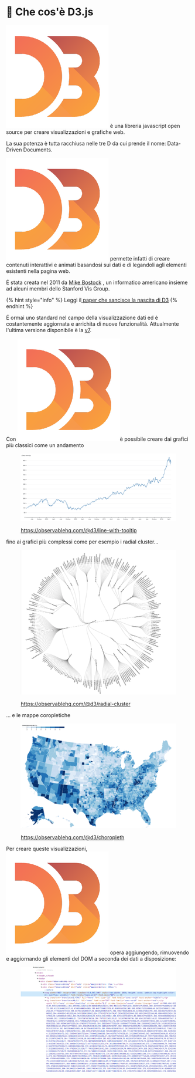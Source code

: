 # 📖 Che cos'è D3.js

<img src="../.gitbook/assets/1562726.png" alt="" data-size="line"> è una libreria javascript open source per creare visualizzazioni e grafiche web.

La sua potenza è tutta racchiusa nelle tre D da cui prende il nome: Data-Driven Documents.

<img src="../.gitbook/assets/1562726.png" alt="" data-size="line"> permette infatti di creare contenuti interattivi e animati basandosi sui dati e di legandoli agli elementi esistenti nella pagina web.

É stata creata nel 2011 da [Mike Bostock](https://observablehq.com/@mbostock) <img src="../.gitbook/assets/mike.avif" alt="" data-size="line">, un informatico americano insieme ad alcuni membri dello Stanford Vis Group.&#x20;

{% hint style="info" %}
Leggi il[ paper che sancisce la nascita di D3](http://vis.stanford.edu/files/2011-D3-InfoVis.pdf)
{% endhint %}

É ormai uno standard nel campo della visualizzazione dati ed è costantemente aggiornata e arrichita di nuove funzionalità. Attualmente l'ultima versione disponibile è la [v7](https://github.com/d3/d3/releases).

Con <img src="../.gitbook/assets/1562726.png" alt="" data-size="line">è possibile creare dai grafici più classici come un andamento

<figure><img src="../.gitbook/assets/image.png" alt=""><figcaption><p><a href="https://observablehq.com/@d3/line-with-tooltip">https://observablehq.com/@d3/line-with-tooltip</a></p></figcaption></figure>

fino ai grafici più complessi come per esempio i radial cluster...&#x20;

<figure><img src="../.gitbook/assets/image (1).png" alt=""><figcaption><p><a href="https://observablehq.com/@d3/radial-cluster">https://observablehq.com/@d3/radial-cluster</a></p></figcaption></figure>

... e le mappe coropletiche

<figure><img src="../.gitbook/assets/image (2).png" alt=""><figcaption><p><a href="https://observablehq.com/@d3/choropleth">https://observablehq.com/@d3/choropleth</a></p></figcaption></figure>

Per creare queste visualizzazioni, <img src="../.gitbook/assets/1562726.png" alt="" data-size="line"> opera aggiungendo, rimuovendo e aggiornando gli elementi del DOM a seconda dei dati a disposizione:

<figure><img src="../.gitbook/assets/console.png" alt=""><figcaption></figcaption></figure>

